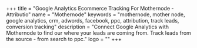 +++
title = "Google Analytics Ecommerce Tracking For Mothernode - Attributio"
name = "Mothernode"
keywords = "mothernode, mother node, google analytics, crm, adwords, facebook, ppc, attribution, track leads, conversion tracking"
description = "Connect Google Analytics with Mothernode to find our where your leads are coming from. Track leads from the source - from search to ppc."
logo = ""
+++
